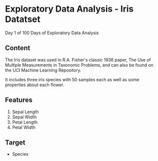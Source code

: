 # **Exploratory Data Analysis - Iris Datatset**
Day 1 of 100 Days of Exploratory Data Analysis

## **Content**
The Iris dataset was used in R.A. Fisher's classic 1936 paper, The Use of Multiple Measurements in Taxonomic Problems, and can also be found on the UCI Machine Learning Repository.

It includes three iris species with 50 samples each as well as some properties about each flower.

## **Features**
1. Sepal Length
2. Sepal Width
3. Petal Length
4. Petal Width

## **Target**
- Species
